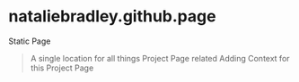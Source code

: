 # nataliebradley.github.page
Static Page
>A single location for all things Project Page related
>Adding Context for this Project Page
